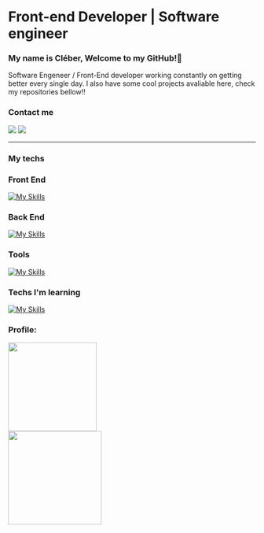 ﻿

 # Front-end Developer | Software engineer

 ### My name is Cléber, Welcome to my GitHub!👋

Software Engeneer / Front-End developer working constantly on getting better every single day. I also have some cool projects avaliable here, check my repositories bellow!! 


### Contact me 
<a href="https://www.linkedin.com/in/cleber-severo/" target="_blank"><img src="https://img.shields.io/badge/-LinkedIn-%230077B5?style=for-the-badge&logo=linkedin&logoColor=white" target="_blank"></a>
<a href="mailto:clebersevero1998@gmail.com"><img src="https://img.shields.io/badge/Gmail-D14836?style=for-the-badge&logo=gmail&logoColor=white" target="_blank"></a>
<br>

---

### My techs
### Front End
[![My Skills](https://skillicons.dev/icons?i=html,css,js,ts,react,redux,tailwind,materialui,sass,bootstrap)](https://skillicons.dev) 
<br>
### Back End
[![My Skills](https://skillicons.dev/icons?i=js,ts,nodejs,express,ts,mysql)](https://skillicons.dev) 
<br>

### Tools
[![My Skills](https://skillicons.dev/icons?i=git,github)](https://skillicons.dev) 


### Techs I'm learning
[![My Skills](https://skillicons.dev/icons?i=next,nest,jest,docker)](https://skillicons.dev)
 <br>

### Profile:

 <img style="display: block" height="180em" src="https://github-readme-stats-git-masterrstaa-rickstaa.vercel.app/api?username=Cleber-severo&&show_icons=true&theme=radical"/>
 <img height="190em" src="https://github-readme-stats-git-masterrstaa-rickstaa.vercel.app/api/top-langs/?username=Cleber-severo&layout=compact&langs_count=7&theme=radical"/>


